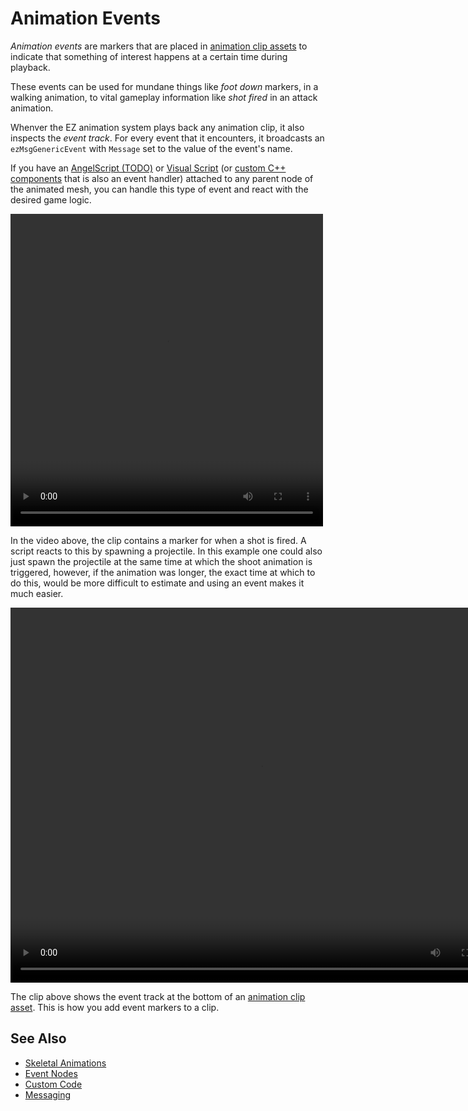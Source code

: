 # Animation Events

*Animation events* are markers that are placed in [animation clip assets](animation-clip-asset.md) to indicate that something of interest happens at a certain time during playback.

These events can be used for mundane things like *foot down* markers, in a walking animation, to vital gameplay information like *shot fired* in an attack animation. 

Whenver the EZ animation system plays back any animation clip, it also inspects the *event track*. For every event that it encounters, it broadcasts an `ezMsgGenericEvent` with `Message` set to the value of the event's name.

If you have an [AngelScript (TODO)](../../custom-code/angelscript/angelscript-overview.md) or [Visual Script](../../custom-code/visual-script/visual-script-overview.md) (or [custom C++ components](../../custom-code/cpp/custom-cpp-component.md) that is also an event handler) attached to any parent node of the animated mesh, you can handle this type of event and react with the desired game logic.

<video src="../media/anim-point-shoot.webm" width="500" height="500" autoplay loop></video>

In the video above, the clip contains a marker for when a shot is fired. A script reacts to this by spawning a projectile. In this example one could also just spawn the projectile at the same time at which the shoot animation is triggered, however, if the animation was longer, the exact time at which to do this, would be more difficult to estimate and using an event makes it much easier.

<video src="../media/anim-clip.webm" width="800" height="600" autoplay loop></video>

The clip above shows the event track at the bottom of an [animation clip asset](animation-clip-asset.md). This is how you add event markers to a clip. 

## See Also


* [Skeletal Animations](skeletal-animation-overview.md)
* [Event Nodes](animation-graphs/anim-nodes-events.md)
* [Custom Code](../../custom-code/custom-code-overview.md)
* [Messaging](../../runtime/world/world-messaging.md)
